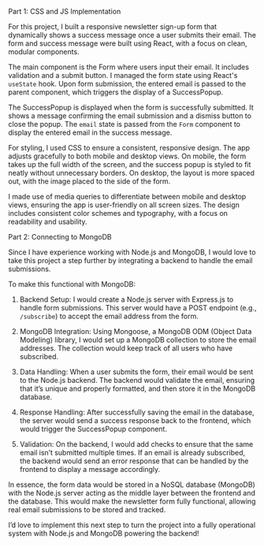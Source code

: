  Part 1: CSS and JS Implementation

For this project, I built a responsive newsletter sign-up form that dynamically shows a success message once a user submits their email. The form and success message were built using React, with a focus on clean, modular components.

The main component is the Form where users input their email. It includes validation and a submit button. I managed the form state using React's `useState` hook. Upon form submission, the entered email is passed to the parent component, which triggers the display of a SuccessPopup.

The SuccessPopup is displayed when the form is successfully submitted. It shows a message confirming the email submission and a dismiss button to close the popup. The `email` state is passed from the `Form` component to display the entered email in the success message.

For styling, I used CSS to ensure a consistent, responsive design. The app adjusts gracefully to both mobile and desktop views. On mobile, the form takes up the full width of the screen, and the success popup is styled to fit neatly without unnecessary borders. On desktop, the layout is more spaced out, with the image placed to the side of the form.

I made use of media queries to differentiate between mobile and desktop views, ensuring the app is user-friendly on all screen sizes. The design includes consistent color schemes and typography, with a focus on readability and usability.

 Part 2: Connecting to MongoDB

Since I have experience working with Node.js and MongoDB, I would love to take this project a step further by integrating a backend to handle the email submissions.

To make this functional with MongoDB:

1. Backend Setup: 
   I would create a Node.js server with Express.js to handle form submissions. This server would have a POST endpoint (e.g., `/subscribe`) to accept the email address from the form.

2. MongoDB Integration: 
   Using Mongoose, a MongoDB ODM (Object Data Modeling) library, I would set up a MongoDB collection to store the email addresses. The collection would keep track of all users who have subscribed.

3. Data Handling: 
   When a user submits the form, their email would be sent to the Node.js backend. The backend would validate the email, ensuring that it’s unique and properly formatted, and then store it in the MongoDB database.

4. Response Handling: 
   After successfully saving the email in the database, the server would send a success response back to the frontend, which would trigger the SuccessPopup component.

5. Validation: 
   On the backend, I would add checks to ensure that the same email isn’t submitted multiple times. If an email is already subscribed, the backend would send an error response that can be handled by the frontend to display a message accordingly.

In essence, the form data would be stored in a NoSQL database (MongoDB) with the Node.js server acting as the middle layer between the frontend and the database. This would make the newsletter form fully functional, allowing real email submissions to be stored and tracked. 

I’d love to implement this next step to turn the project into a fully operational system with Node.js and MongoDB powering the backend!